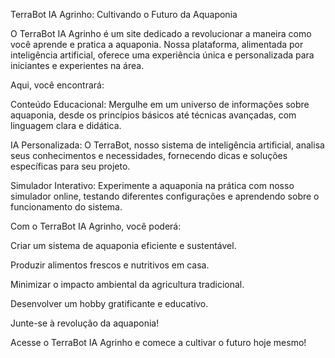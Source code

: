 TerraBot IA Agrinho: Cultivando o Futuro da Aquaponia

O TerraBot IA Agrinho é um site dedicado a revolucionar a maneira como você aprende e pratica a aquaponia. Nossa plataforma, alimentada por inteligência artificial, oferece uma experiência única e personalizada para iniciantes e experientes na área.

Aqui, você encontrará:

Conteúdo Educacional: Mergulhe em um universo de informações sobre aquaponia, desde os princípios básicos até técnicas avançadas, com linguagem clara e didática.

IA Personalizada: O TerraBot, nosso sistema de inteligência artificial, analisa seus conhecimentos e necessidades, fornecendo dicas e soluções específicas para seu projeto.

Simulador Interativo: Experimente a aquaponia na prática com nosso simulador online, testando diferentes configurações e aprendendo sobre o funcionamento do sistema.

Com o TerraBot IA Agrinho, você poderá:


Criar um sistema de aquaponia eficiente e sustentável.

Produzir alimentos frescos e nutritivos em casa.

Minimizar o impacto ambiental da agricultura tradicional.

Desenvolver um hobby gratificante e educativo.

Junte-se à revolução da aquaponia!

Acesse o TerraBot IA Agrinho e comece a cultivar o futuro hoje mesmo!
